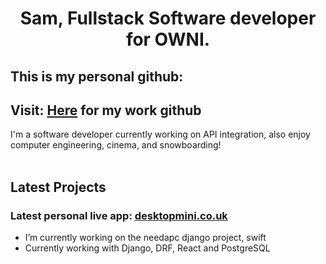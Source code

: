 <h1 align="center">
Sam, Fullstack Software developer for OWNI.
</h1>

<h2>This is my personal github:</h2>
<h2>Visit: <a href="https://github.com/samuel-g-smith">Here</a> for my work github</h2>
<p>
I'm a software developer currently working on API integration, also enjoy computer engineering, cinema, and snowboarding!<br>
<br>
<h2> Latest Projects </h2>
<h3> Latest personal live app: <a href="www.desktopmini.co.uk">desktopmini.co.uk</a> </h3>
</p>

- I’m currently working on the needapc django project, swift
- Currently working with Django, DRF, React and PostgreSQL
